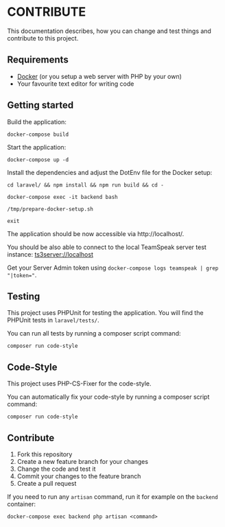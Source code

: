 # CONTRIBUTE

This documentation describes, how you can change and test things and contribute to this project.


## Requirements

* [Docker](https://www.docker.com/get-started/) (or you setup a web server with PHP by your own)
* Your favourite text editor for writing code


## Getting started

Build the application:

```shell
docker-compose build
```

Start the application:

```shell
docker-compose up -d
```

Install the dependencies and adjust the DotEnv file for the Docker setup:

```shell
cd laravel/ && npm install && npm run build && cd -
```

```shell
docker-compose exec -it backend bash
```

```shell
/tmp/prepare-docker-setup.sh
```

```shell
exit
```

The application should be now accessible via http://localhost/.

You should be also able to connect to the local TeamSpeak server test instance: [ts3server://localhost](ts3server://localhost)

Get your Server Admin token using `docker-compose logs teamspeak | grep "|token="`.


## Testing

This project uses PHPUnit for testing the application. You will find the PHPUnit tests in `laravel/tests/`.

You can run all tests by running a composer script command:

```shell
composer run code-style
```


## Code-Style

This project uses PHP-CS-Fixer for the code-style.

You can automatically fix your code-style by running a composer script command:

```shell
composer run code-style
```


## Contribute

1. Fork this repository
2. Create a new feature branch for your changes
3. Change the code and test it
4. Commit your changes to the feature branch
5. Create a pull request

If you need to run any `artisan` command, run it for example on the `backend` container:

```shell
docker-compose exec backend php artisan <command>
```
